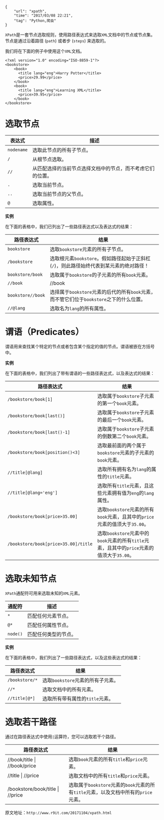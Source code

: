 ```
{
    "url": "xpath",
    "time": "2017/03/08 22:21",
    "tag": "Python,爬虫"
}
```

`XPath`是一套节点选取规则，使用路径表达式来选取`XML`文档中的节点或节点集。节点是通过沿着路径 (`path`) 或者步 (`steps`) 来选取的。

我们将在下面的例子中使用这个`XML`文档。

```
<?xml version="1.0" encoding="ISO-8859-1"?>
<bookstore>
	<book>
	  <title lang="eng">Harry Potter</title>
	  <price>29.99</price>
	</book>
	<book>
	  <title lang="eng">Learning XML</title>
	  <price>39.95</price>
	</book>
</bookstore>
```

# 选取节点

表达式|描述
---|---
`nodename`|选取此节点的所有子节点。
`/`|从根节点选取。
`//`|从匹配选择的当前节点选择文档中的节点，而不考虑它们的位置。
`.`|选取当前节点。
`..`|选取当前节点的父节点。
`@`|选取属性。

**实例**

在下面的表格中，我们已列出了一些路径表达式以及表达式的结果：

路径表达式|结果
---|---
`bookstore`|选取`bookstore`元素的所有子节点。
`/bookstore`|选取根元素`bookstore`。假如路径起始于正斜杠(`/`)，则此路径始终代表到某元素的绝对路径！
`bookstore/book`|选取属于`bookstore`的子元素的所有`book`元素。
`//book`|//book
`bookstore//book`|选择属于`bookstore`元素的后代的所有`book`元素，而不管它们位于`bookstore`之下的什么位置。
`//@lang`|选取名为`lang`的所有属性。

# 谓语（Predicates）

谓语用来查找某个特定的节点或者包含某个指定的值的节点。谓语被嵌在方括号中。

**实例**

在下面的表格中，我们列出了带有谓语的一些路径表达式，以及表达式的结果：

路径表达式|结果
---|---
`/bookstore/book[1]`|选取属于`bookstore`子元素的第一个`book`元素。
`/bookstore/book[last()]`|选取属于`bookstore`子元素的最后一个`book`元素。
`/bookstore/book[last()-1]`|选取属于`bookstore`子元素的倒数第二个`book`元素。
`/bookstore/book[position()<3]`|选取最前面的两个属于`bookstore`元素的子元素的`book`元素。
`//title[@lang]`|选取所有拥有名为`lang`的属性的`title`元素。
`//title[@lang='eng']`|选取所有`title`元素，且这些元素拥有值为`eng`的`lang`属性。
`/bookstore/book[price>35.00]`|选取`bookstore`元素的所有`book`元素，且其中的`price`元素的值须大于`35.00`。
`/bookstore/book[price>35.00]/title`|选取`bookstore`元素中的`book`元素的所有`title`元素，且其中的`price`元素的值须大于`35.00`。

# 选取未知节点

`XPath`通配符可用来选取未知的`XML`元素。

通配符|描述
---|---
`*`|匹配任何元素节点。
`@*`|匹配任何属性节点。
`node()`|匹配任何类型的节点。

**实例**

在下面的表格中，我们列出了一些路径表达式，以及这些表达式的结果：

路径表达式|结果
---|---
`/bookstore/*`|选取`bookstore`元素的所有子元素。
`//*`|选取文档中的所有元素。
`//title[@*]`|选取所有带有属性的`title`元素。

# 选取若干路径

通过在路径表达式中使用`|`运算符，您可以选取若干个路径。

路径表达式|结果
---|---
//book/title &#124; //book/price|选取`book`元素的所有`title`和`price`元素。
//title &#124; //price|选取文档中的所有`title`和`price`元素。
/bookstore/book/title &#124; //price|选取属于`bookstore`元素的`book`元素的所有`title`元素，以及文档中所有的`price`元素。

原文地址：`http://www.r9it.com/20171104/xpath.html`